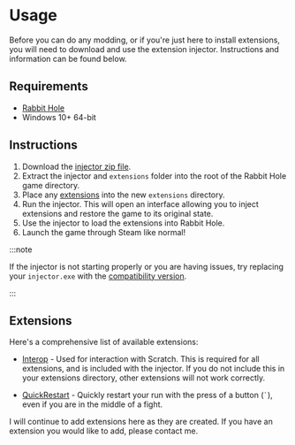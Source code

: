 # Usage

Before you can do any modding, or if you're just here to install extensions, you will need to download and use the extension injector. Instructions and information can be found below.

## Requirements

- [Rabbit Hole](https://store.steampowered.com/app/2831340/Rabbit_Hole/)
- Windows 10+ 64-bit

## Instructions

1. Download the <a href="https://github.com/AshtonMemer/rabbit-hole-injector/releases/download/v0.1/rh-injector.zip" download>injector zip file</a>.
2. Extract the injector and `extensions` folder into the root of the Rabbit Hole game directory.
3. Place any [extensions](#extensions) into the new `extensions` directory.
4. Run the injector. This will open an interface allowing you to inject extensions and restore the game to its original state.
5. Use the injector to load the extensions into Rabbit Hole.
6. Launch the game through Steam like normal!

:::note

If the injector is not starting properly or you are having issues, try replacing your `injector.exe` with the <a href="../injector-compatibility.exe" download="injector.exe">compatibility version</a>.

:::

## Extensions

Here's a comprehensive list of available extensions:

- <a href="../extensions/Interop.js" download="Interop.js">Interop</a> - Used for interaction with Scratch. This is required for all extensions, and is included with the injector. If you do not include this in your extensions directory, other extensions will not work correctly.

- <a href="../extensions/QuickerRestart.js" download="QuickerRestart.js">QuickRestart</a> - Quickly restart your run with the press of a button (<code>`</code>), even if you are in the middle of a fight.

I will continue to add extensions here as they are created. If you have an extension you would like to add, please contact me.